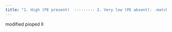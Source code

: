 ```yaml
---
title: "1. High (PE present)  --------- 2. Very low (PE absent): -matched defects with normal cxr -Triple match med/upper -stripe sign -Moderate pleural effusion &lt;1/3 of lung -non-segmental defects: mediastinum, Pacemaker artifact, elevated diaphragm  ----------- 3. Normal (PE absent)  4. Non-diagnostic: -pioped I low and intermediate"
---
```

modified pioped II

